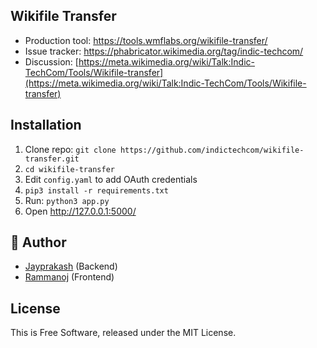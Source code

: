 ## Wikifile Transfer

* Production tool: https://tools.wmflabs.org/wikifile-transfer/
* Issue tracker: https://phabricator.wikimedia.org/tag/indic-techcom/
* Discussion: [https://meta.wikimedia.org/wiki/Talk:Indic-TechCom/Tools/Wikifile-transfer](https://meta.wikimedia.org/wiki/Talk:Indic-TechCom/Tools/Wikifile-transfer)

## Installation

1. Clone repo: `git clone https://github.com/indictechcom/wikifile-transfer.git`
2. `cd wikifile-transfer`
3. Edit `config.yaml` to add OAuth credentials
4. `pip3 install -r requirements.txt`
5. Run: `python3 app.py`
6. Open http://127.0.0.1:5000/

## :busts_in_silhouette: Author
- [Jayprakash](https://github.com/Jayprakash-SE) (Backend)
- [Rammanoj](https://github.com/rammanoj) (Frontend)

## License

This is Free Software, released under the MIT License.